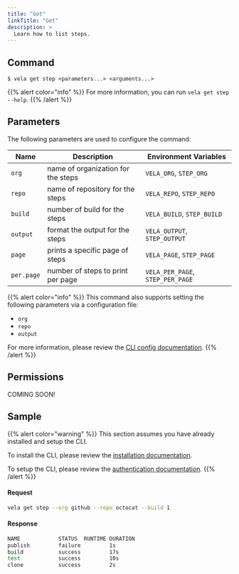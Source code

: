 ```yaml
---
title: "Get"
linkTitle: "Get"
description: >
  Learn how to list steps.
---
```


## Command

```
$ vela get step <parameters...> <arguments...>
```

{{% alert color="info" %}}
For more information, you can run `vela get step --help`.
{{% /alert %}}

## Parameters

The following parameters are used to configure the command:

| Name       | Description                        | Environment Variables            |
| ---------- | ---------------------------------- | -------------------------------- |
| `org`      | name of organization for the steps | `VELA_ORG`, `STEP_ORG`           |
| `repo`     | name of repository for the steps   | `VELA_REPO`, `STEP_REPO`         |
| `build`    | number of build for the steps      | `VELA_BUILD`, `STEP_BUILD`       |
| `output`   | format the output for the steps    | `VELA_OUTPUT`, `STEP_OUTPUT`     |
| `page`     | prints a specific page of steps    | `VELA_PAGE`, `STEP_PAGE`         |
| `per.page` | number of steps to print per page  | `VELA_PER_PAGE`, `STEP_PER_PAGE` |

{{% alert color="info" %}}
This command also supports setting the following parameters via a configuration file:

- `org`
- `repo`
- `output`

For more information, please review the [CLI config documentation](/docs/reference/cli/config/).
{{% /alert %}}

## Permissions

COMING SOON!

## Sample

{{% alert color="warning" %}}
This section assumes you have already installed and setup the CLI.

To install the CLI, please review the [installation documentation](/docs/reference/cli/install/).

To setup the CLI, please review the [authentication documentation](/docs/reference/cli/authentication/).
{{% /alert %}}

#### Request

```sh
vela get step --org github --repo octocat --build 1
```

#### Response

```sh
NAME            STATUS  RUNTIME DURATION
publish         failure         1s
build           success         17s
test            success         10s
clone           success         2s
```
